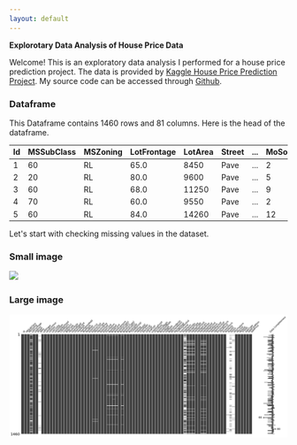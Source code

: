 ```yaml
---
layout: default
---
```


**Explorotary Data Analysis of House Price Data**

Welcome! This is an exploratory data analysis I performed for a house price prediction project. The data is provided by [Kaggle House Price Prediction Project](https://www.kaggle.com/c/house-prices-advanced-regression-techniques). My source code can be accessed through [Github](https://github.com/Jianwei-Bao/HousePricePrediction).
<!-- and, _italic_, or ~~strikethrough~~. --> 



### [](#header-3)Dataframe

This Dataframe contains 1460 rows and 81 columns. Here is the head of the dataframe.

|Id| MSSubClass| MSZoning| LotFrontage| LotArea|	Street|	...| MoSold|	YrSold| SaleType|	SaleCondition|	SalePrice|
|:-|:----------|:--------|:-----------|:-------|:------|:---|:------|:------|:--------|:-------------|:---------|
|	1|         60|	      RL|        65.0|    8450|   Pave|	...|      2|   2008|	      WD|	       Normal|    208500|
|	2|         20|       RL|        80.0|    9600|   Pave|	...|      5|   2007|	      WD|	       Normal|    181500|
|	3|         60|       RL|        68.0|   11250|   Pave|	...|	     9|   2008|       WD|	       Normal|	   223500|
| 4|         70|       RL|        60.0|    9550|   Pave|	...|      2|   2006|       WD|	      Abnorml|    140000|
|	5|         60|	      RL|        84.0|   14260|   Pave|	...|     12|   2008|       WD|       Normal	|    250000|


Let's start with checking missing values in the dataset.
### Small image

![](https://assets-cdn.github.com/images/icons/emoji/octocat.png)

### Large image

![](https://github.com/Jianwei-Bao/HousePricePrediction/blob/master/Part%201%20plotly%20graphs/msno.png?raw=true)



